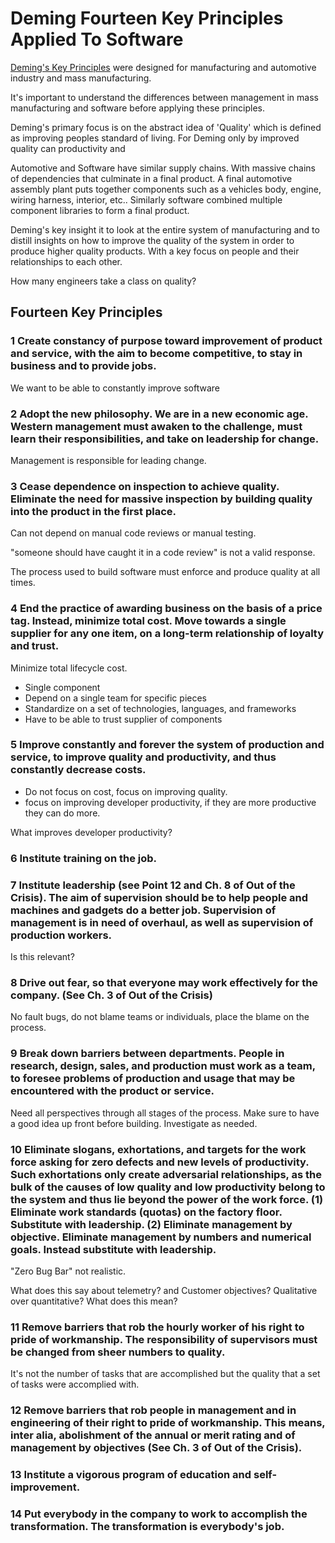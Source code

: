 # Deming Fourteen Key Principles Applied To Software

[Deming's Key Principles](https://en.wikipedia.org/wiki/W._Edwards_Deming#Key_principles) were designed for manufacturing and automotive industry and mass manufacturing.

It's important to understand the differences between management in mass manufacturing and software before applying these principles.

Deming's primary focus is on the abstract idea of 'Quality' which is defined as improving peoples standard of living. For Deming only by improved quality can productivity and 

Automotive and Software have similar supply chains. With massive chains of dependencies that culminate in a final product. A final automotive assembly plant puts together components such as a vehicles body, engine, wiring harness, interior, etc.. Similarly software combined multiple component libraries to form a final product.

Deming's key insight it to look at the entire system of manufacturing and to distill insights on how to improve the quality of the system in order to produce higher quality products. With a key focus on people and their relationships to each other.

How many engineers take a class on quality?



## Fourteen Key Principles

### 1 Create constancy of purpose toward improvement of product and service, with the aim to become competitive, to stay in business and to provide jobs.

We want to be able to constantly improve software

### 2 Adopt the new philosophy. We are in a new economic age. Western management must awaken to the challenge, must learn their responsibilities, and take on leadership for change.

Management is responsible for leading change.

### 3 Cease dependence on inspection to achieve quality. Eliminate the need for massive inspection by building quality into the product in the first place.

Can not depend on manual code reviews or manual testing.

"someone should have caught it in a code review" is not a valid response.

The process used to build software must enforce and produce quality at all times.

### 4 End the practice of awarding business on the basis of a price tag. Instead, minimize total cost. Move towards a single supplier for any one item, on a long-term relationship of loyalty and trust.

Minimize total lifecycle cost.

- Single component
- Depend on a single team for specific pieces
- Standardize on a set of technologies, languages, and frameworks
- Have to be able to trust supplier of components

### 5 Improve constantly and forever the system of production and service, to improve quality and productivity, and thus constantly decrease costs.

- Do not focus on cost, focus on improving quality.
- focus on improving developer productivity, if they are more productive they can do more.

What improves developer productivity?

### 6 Institute training on the job.

### 7 Institute leadership (see Point 12 and Ch. 8 of Out of the Crisis). The aim of supervision should be to help people and machines and gadgets do a better job. Supervision of management is in need of overhaul, as well as supervision of production workers.

Is this relevant?

### 8 Drive out fear, so that everyone may work effectively for the company. (See Ch. 3 of Out of the Crisis)

No fault bugs, do not blame teams or individuals, place the blame on the process.

### 9 Break down barriers between departments. People in research, design, sales, and production must work as a team, to foresee problems of production and usage that may be encountered with the product or service.

Need all perspectives through all stages of the process. Make sure to have a good idea up front before building. Investigate as needed.

### 10 Eliminate slogans, exhortations, and targets for the work force asking for zero defects and new levels of productivity. Such exhortations only create adversarial relationships, as the bulk of the causes of low quality and low productivity belong to the system and thus lie beyond the power of the work force. (1) Eliminate work standards (quotas) on the factory floor. Substitute with leadership. (2) Eliminate management by objective. Eliminate management by numbers and numerical goals. Instead substitute with leadership.

"Zero Bug Bar" not realistic.

What does this say about telemetry? and Customer objectives? Qualitative over quantitative? What does this mean?

### 11 Remove barriers that rob the hourly worker of his right to pride of workmanship. The responsibility of supervisors must be changed from sheer numbers to quality.

It's not the number of tasks that are accomplished but the quality that a set of tasks were accomplied with.

### 12 Remove barriers that rob people in management and in engineering of their right to pride of workmanship. This means, inter alia, abolishment of the annual or merit rating and of management by objectives (See Ch. 3 of Out of the Crisis).

### 13 Institute a vigorous program of education and self-improvement.

### 14 Put everybody in the company to work to accomplish the transformation. The transformation is everybody's job.